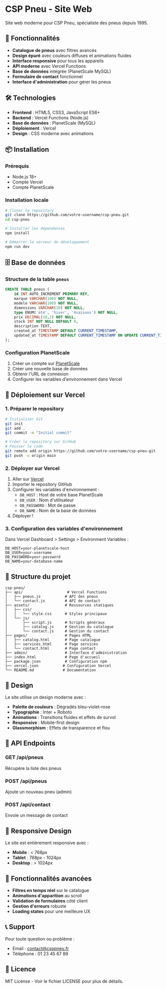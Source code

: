 # CSP Pneu - Site Web

Site web moderne pour CSP Pneu, spécialiste des pneus depuis 1995.

## 🚀 Fonctionnalités

- **Catalogue de pneus** avec filtres avancés
- **Design épuré** avec couleurs diffuses et animations fluides
- **Interface responsive** pour tous les appareils
- **API moderne** avec Vercel Functions
- **Base de données** intégrée (PlanetScale MySQL)
- **Formulaire de contact** fonctionnel
- **Interface d'administration** pour gérer les pneus

## 🛠️ Technologies

- **Frontend** : HTML5, CSS3, JavaScript ES6+
- **Backend** : Vercel Functions (Node.js)
- **Base de données** : PlanetScale (MySQL)
- **Déploiement** : Vercel
- **Design** : CSS moderne avec animations

## 📦 Installation

### Prérequis
- Node.js 18+
- Compte Vercel
- Compte PlanetScale

### Installation locale

```bash
# Cloner le repository
git clone https://github.com/votre-username/csp-pneu.git
cd csp-pneu

# Installer les dépendances
npm install

# Démarrer le serveur de développement
npm run dev
```

## 🗄️ Base de données

### Structure de la table `pneus`

```sql
CREATE TABLE pneus (
    id INT AUTO_INCREMENT PRIMARY KEY,
    marque VARCHAR(100) NOT NULL,
    modele VARCHAR(100) NOT NULL,
    dimensions VARCHAR(20) NOT NULL,
    type ENUM('été', 'hiver', '4saisons') NOT NULL,
    prix DECIMAL(10,2) NOT NULL,
    stock INT NOT NULL DEFAULT 0,
    description TEXT,
    created_at TIMESTAMP DEFAULT CURRENT_TIMESTAMP,
    updated_at TIMESTAMP DEFAULT CURRENT_TIMESTAMP ON UPDATE CURRENT_TIMESTAMP
);
```

### Configuration PlanetScale

1. Créer un compte sur [PlanetScale](https://planetscale.com)
2. Créer une nouvelle base de données
3. Obtenir l'URL de connexion
4. Configurer les variables d'environnement dans Vercel

## 🚀 Déploiement sur Vercel

### 1. Préparer le repository

```bash
# Initialiser Git
git init
git add .
git commit -m "Initial commit"

# Créer le repository sur GitHub
# Pousser le code
git remote add origin https://github.com/votre-username/csp-pneu.git
git push -u origin main
```

### 2. Déployer sur Vercel

1. Aller sur [Vercel](https://vercel.com)
2. Importer le repository GitHub
3. Configurer les variables d'environnement :
   - `DB_HOST` : Host de votre base PlanetScale
   - `DB_USER` : Nom d'utilisateur
   - `DB_PASSWORD` : Mot de passe
   - `DB_NAME` : Nom de la base de données
4. Déployer !

### 3. Configuration des variables d'environnement

Dans Vercel Dashboard > Settings > Environment Variables :

```
DB_HOST=your-planetscale-host
DB_USER=your-username
DB_PASSWORD=your-password
DB_NAME=your-database-name
```

## 📁 Structure du projet

```
csp-pneu/
├── api/                    # Vercel Functions
│   ├── pneus.js           # API des pneus
│   └── contact.js         # API de contact
├── assets/                # Ressources statiques
│   ├── css/
│   │   └── style.css      # Styles principaux
│   └── js/
│       ├── script.js      # Scripts généraux
│       ├── catalog.js     # Gestion du catalogue
│       └── contact.js     # Gestion du contact
├── pages/                 # Pages HTML
│   ├── catalog.html       # Page catalogue
│   ├── services.html      # Page services
│   └── contact.html       # Page contact
├── admin/                 # Interface d'administration
├── index.html             # Page d'accueil
├── package.json           # Configuration npm
├── vercel.json           # Configuration Vercel
└── README.md             # Documentation
```

## 🎨 Design

Le site utilise un design moderne avec :
- **Palette de couleurs** : Dégradés bleu-violet-rose
- **Typographie** : Inter + Roboto
- **Animations** : Transitions fluides et effets de survol
- **Responsive** : Mobile-first design
- **Glassmorphism** : Effets de transparence et flou

## 🔧 API Endpoints

### GET /api/pneus
Récupère la liste des pneus

### POST /api/pneus
Ajoute un nouveau pneu (admin)

### POST /api/contact
Envoie un message de contact

## 📱 Responsive Design

Le site est entièrement responsive avec :
- **Mobile** : < 768px
- **Tablet** : 768px - 1024px
- **Desktop** : > 1024px

## 🚀 Fonctionnalités avancées

- **Filtres en temps réel** sur le catalogue
- **Animations d'apparition** au scroll
- **Validation de formulaires** côté client
- **Gestion d'erreurs** robuste
- **Loading states** pour une meilleure UX

## 📞 Support

Pour toute question ou problème :
- Email : contact@csppneu.fr
- Téléphone : 01 23 45 67 89

## 📄 Licence

MIT License - Voir le fichier LICENSE pour plus de détails.